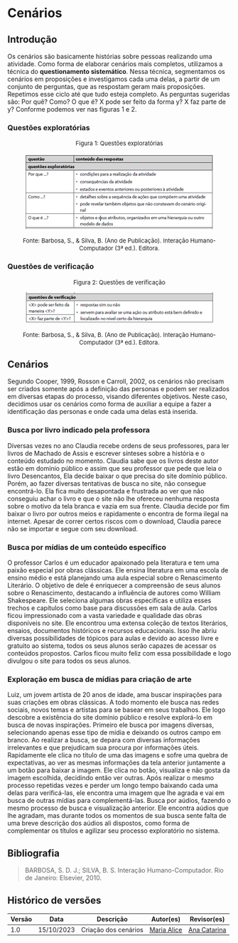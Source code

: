 # Cenários



## Introdução
Os cenários são basicamente histórias sobre pessoas realizando uma atividade. Como forma de elaborar cenários mais completos, utilizamos a técnica do **questionamento sistemático**. Nessa técnica, segmentamos os cenários em proposições e investigamos cada uma delas, a partir de um conjunto de perguntas, que as respostam geram mais proposições. Repetimos esse ciclo até que tudo esteja completo. As perguntas sugeridas são: Por quê? Como? O que é? X pode ser feito da forma y? X faz parte de y? Conforme podemos ver nas figuras 1 e 2.

### Questões exploratórias

<font size="2"><p style="text-align: center">Figura 1: Questões exploratórias </p></font>

<center>

![Figura 1](../assets/analise_de_requisitos/cenarios/figura1.png)
</center>

<font size="2"><p style="text-align: center">Fonte: Barbosa, S., & Silva, B. (Ano de Publicação). Interação Humano-Computador (3ª ed.). Editora.</p></font>

### Questões de verificação

<font size="2"><p style="text-align: center">Figura 2: Questões de verificação </p></font>

<center>

![Figura 2](../assets/analise_de_requisitos/cenarios/figura2.png)
</center>

<font size="2"><p style="text-align: center">Fonte: Barbosa, S., & Silva, B. (Ano de Publicação). Interação Humano-Computador (3ª ed.). Editora.</p></font>

## Cenários
Segundo Cooper, 1999, Rosson e Carroll, 2002, os cenários não precisam ser criados somente após a definição das personas e podem ser realizados em diversas etapas do processo, visando diferentes objetivos. Neste caso, decidimos usar os cenários como forma de auxiliar a equipe a fazer a identificação das personas e onde cada uma delas está inserida. 

### Busca por livro indicado pela professora
Diversas vezes no ano Claudia recebe ordens de seus professores, para ler livros de Machado de Assis e escrever sínteses sobre a história e o conteúdo estudado no momento. Claudia sabe que os livros deste autor estão em domínio público e assim que seu professor que pede que leia o livro Desencantos, Ela decide baixar o que precisa do site domínio público. Porém, ao fazer diversas tentativas de busca no site, não consegue encontrá-lo. Ela fica muito desapontada e frustrada ao ver que não conseguiu achar o livro e que o site não lhe ofereceu nenhuma resposta sobre o motivo da tela branca e vazia em sua frente. Claudia decide por fim baixar o livro por outros meios e rapidamente o encontra de forma ilegal na internet. Apesar de correr certos riscos com o download, Claudia parece não se importar e segue com seu download.

### Busca por mídias de um conteúdo específico
O professor Carlos é um educador apaixonado pela literatura e tem uma paixão especial por obras clássicas. Ele ensina literatura em uma escola de ensino médio e está planejando uma aula especial sobre o Renascimento Literário. O objetivo de dele é enriquecer a compreensão de seus alunos sobre o Renascimento, destacando a influência de autores como William Shakespeare. Ele seleciona algumas obras específicas e utiliza esses trechos e capítulos como base para discussões em sala de aula. 
Carlos ficou impressionado com a vasta variedade e qualidade das obras disponíveis no site. Ele encontrou uma extensa coleção de textos literários, ensaios, documentos históricos e recursos educacionais. Isso lhe abriu diversas possibilidades de tópicos para aulas e devido ao acesso livre e gratuito ao sistema, todos os seus alunos serão capazes de acessar os conteúdos propostos. Carlos ficou muito feliz com essa possibilidade e logo divulgou o site para todos os seus alunos.

### Exploração em busca de mídias para criação de arte
Luiz, um jovem artista de 20 anos de idade, ama buscar inspirações para suas criações em obras clássicas. A todo momento ele busca nas redes sociais, novos temas e artistas para se basear em seus trabalhos. Ele logo descobre a existência do site domínio público e resolve explorá-lo em busca de novas inspirações. Primeiro ele busca por imagens diversas, selecionando apenas esse tipo de mídia e deixando os outros campo em branco. Ao realizar a busca, se depara com diversas informações irrelevantes e que prejudicam sua procura por informações úteis. Rapidamente ele clica no título de uma das imagens e sofre uma quebra de expectativas, ao ver as mesmas informações da tela anterior juntamente a um botão para baixar a imagem. Ele clica no botão, visualiza e não gosta da imagem escolhida, decidindo então ver outras. Após realizar o mesmo processo repetidas vezes e perder um longo tempo baixando cada uma delas para verificá-las, ele encontra uma imagem que lhe agrada e vai em busca de outras mídias para complementá-las. Busca por aúdios, fazendo o mesmo processo de busca e visualização anterior. Ele encontra aúdios que lhe agradam, mas durante todos os momentos de sua busca sente falta de uma breve descrição dos aúdios ali dispostos, como forma de complementar os títulos e agilizar seu processo exploratório no sistema.
 
## Bibliografia 

>  BARBOSA, S. D. J.; SILVA, B. S. Interação Humano-Computador. Rio de Janeiro: Elsevier, 2010.


## Histórico de versões

| Versão | Data       | Descrição            | Autor(es)                                 | Revisor(es)                                    |
| ------ | ---------- | -------------------- | ----------------------------------------- | ---------------------------------------------- |
| 1.0    | 15/10/2023 | Criação dos cenários | [Maria Alice](https://github.com/Maliz30) | [Ana Catarina](https://github.com/an4catarina) |